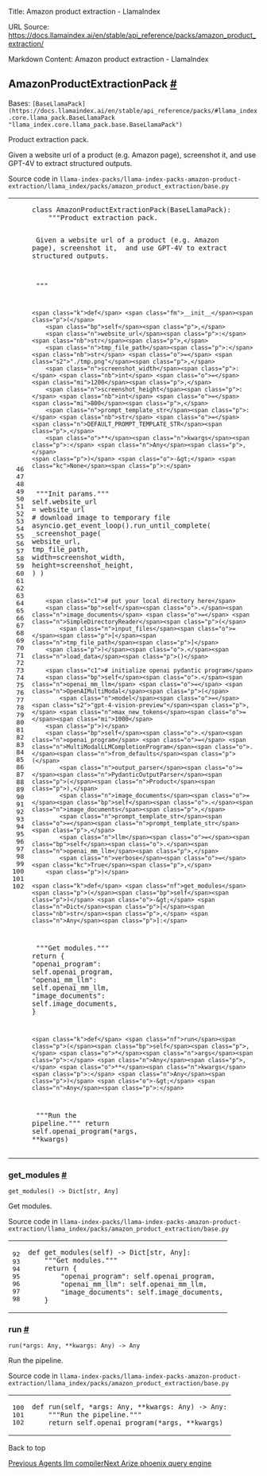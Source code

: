 Title: Amazon product extraction - LlamaIndex

URL Source: https://docs.llamaindex.ai/en/stable/api_reference/packs/amazon_product_extraction/

Markdown Content:
Amazon product extraction - LlamaIndex


AmazonProductExtractionPack [#](https://docs.llamaindex.ai/en/stable/api_reference/packs/amazon_product_extraction/#llama_index.packs.amazon_product_extraction.AmazonProductExtractionPack "Permanent link")
-------------------------------------------------------------------------------------------------------------------------------------------------------------------------------------------------------------

Bases: `[BaseLlamaPack](https://docs.llamaindex.ai/en/stable/api_reference/packs/#llama_index.core.llama_pack.BaseLlamaPack "llama_index.core.llama_pack.base.BaseLlamaPack")`

Product extraction pack.

Given a website url of a product (e.g. Amazon page), screenshot it, and use GPT-4V to extract structured outputs.

Source code in `llama-index-packs/llama-index-packs-amazon-product-extraction/llama_index/packs/amazon_product_extraction/base.py`

<table class="highlighttable"><tbody><tr><td class="linenos"><div class="linenodiv"><pre><span></span><span class="normal"> 46</span>
<span class="normal"> 47</span>
<span class="normal"> 48</span>
<span class="normal"> 49</span>
<span class="normal"> 50</span>
<span class="normal"> 51</span>
<span class="normal"> 52</span>
<span class="normal"> 53</span>
<span class="normal"> 54</span>
<span class="normal"> 55</span>
<span class="normal"> 56</span>
<span class="normal"> 57</span>
<span class="normal"> 58</span>
<span class="normal"> 59</span>
<span class="normal"> 60</span>
<span class="normal"> 61</span>
<span class="normal"> 62</span>
<span class="normal"> 63</span>
<span class="normal"> 64</span>
<span class="normal"> 65</span>
<span class="normal"> 66</span>
<span class="normal"> 67</span>
<span class="normal"> 68</span>
<span class="normal"> 69</span>
<span class="normal"> 70</span>
<span class="normal"> 71</span>
<span class="normal"> 72</span>
<span class="normal"> 73</span>
<span class="normal"> 74</span>
<span class="normal"> 75</span>
<span class="normal"> 76</span>
<span class="normal"> 77</span>
<span class="normal"> 78</span>
<span class="normal"> 79</span>
<span class="normal"> 80</span>
<span class="normal"> 81</span>
<span class="normal"> 82</span>
<span class="normal"> 83</span>
<span class="normal"> 84</span>
<span class="normal"> 85</span>
<span class="normal"> 86</span>
<span class="normal"> 87</span>
<span class="normal"> 88</span>
<span class="normal"> 89</span>
<span class="normal"> 90</span>
<span class="normal"> 91</span>
<span class="normal"> 92</span>
<span class="normal"> 93</span>
<span class="normal"> 94</span>
<span class="normal"> 95</span>
<span class="normal"> 96</span>
<span class="normal"> 97</span>
<span class="normal"> 98</span>
<span class="normal"> 99</span>
<span class="normal">100</span>
<span class="normal">101</span>
<span class="normal">102</span></pre></div></td><td class="code"><div><pre><span></span><code><span class="k">class</span> <span class="nc">AmazonProductExtractionPack</span><span class="p">(</span><span class="n">BaseLlamaPack</span><span class="p">):</span>
<span class="w">    </span><span class="sd">"""Product extraction pack.</span>

<span class="sd">    Given a website url of a product (e.g. Amazon page), screenshot it,</span>
<span class="sd">    and use GPT-4V to extract structured outputs.</span>

<span class="sd">    """</span>

    <span class="k">def</span> <span class="fm">__init__</span><span class="p">(</span>
        <span class="bp">self</span><span class="p">,</span>
        <span class="n">website_url</span><span class="p">:</span> <span class="nb">str</span><span class="p">,</span>
        <span class="n">tmp_file_path</span><span class="p">:</span> <span class="nb">str</span> <span class="o">=</span> <span class="s2">"./tmp.png"</span><span class="p">,</span>
        <span class="n">screenshot_width</span><span class="p">:</span> <span class="nb">int</span> <span class="o">=</span> <span class="mi">1200</span><span class="p">,</span>
        <span class="n">screenshot_height</span><span class="p">:</span> <span class="nb">int</span> <span class="o">=</span> <span class="mi">800</span><span class="p">,</span>
        <span class="n">prompt_template_str</span><span class="p">:</span> <span class="nb">str</span> <span class="o">=</span> <span class="n">DEFAULT_PROMPT_TEMPLATE_STR</span><span class="p">,</span>
        <span class="o">**</span><span class="n">kwargs</span><span class="p">:</span> <span class="n">Any</span><span class="p">,</span>
    <span class="p">)</span> <span class="o">-&gt;</span> <span class="kc">None</span><span class="p">:</span>
<span class="w">        </span><span class="sd">"""Init params."""</span>
        <span class="bp">self</span><span class="o">.</span><span class="n">website_url</span> <span class="o">=</span> <span class="n">website_url</span>
        <span class="c1"># download image to temporary file</span>
        <span class="n">asyncio</span><span class="o">.</span><span class="n">get_event_loop</span><span class="p">()</span><span class="o">.</span><span class="n">run_until_complete</span><span class="p">(</span>
            <span class="n">_screenshot_page</span><span class="p">(</span>
                <span class="n">website_url</span><span class="p">,</span>
                <span class="n">tmp_file_path</span><span class="p">,</span>
                <span class="n">width</span><span class="o">=</span><span class="n">screenshot_width</span><span class="p">,</span>
                <span class="n">height</span><span class="o">=</span><span class="n">screenshot_height</span><span class="p">,</span>
            <span class="p">)</span>
        <span class="p">)</span>

        <span class="c1"># put your local directory here</span>
        <span class="bp">self</span><span class="o">.</span><span class="n">image_documents</span> <span class="o">=</span> <span class="n">SimpleDirectoryReader</span><span class="p">(</span>
            <span class="n">input_files</span><span class="o">=</span><span class="p">[</span><span class="n">tmp_file_path</span><span class="p">]</span>
        <span class="p">)</span><span class="o">.</span><span class="n">load_data</span><span class="p">()</span>

        <span class="c1"># initialize openai pydantic program</span>
        <span class="bp">self</span><span class="o">.</span><span class="n">openai_mm_llm</span> <span class="o">=</span> <span class="n">OpenAIMultiModal</span><span class="p">(</span>
            <span class="n">model</span><span class="o">=</span><span class="s2">"gpt-4-vision-preview"</span><span class="p">,</span> <span class="n">max_new_tokens</span><span class="o">=</span><span class="mi">1000</span>
        <span class="p">)</span>
        <span class="bp">self</span><span class="o">.</span><span class="n">openai_program</span> <span class="o">=</span> <span class="n">MultiModalLLMCompletionProgram</span><span class="o">.</span><span class="n">from_defaults</span><span class="p">(</span>
            <span class="n">output_parser</span><span class="o">=</span><span class="n">PydanticOutputParser</span><span class="p">(</span><span class="n">Product</span><span class="p">),</span>
            <span class="n">image_documents</span><span class="o">=</span><span class="bp">self</span><span class="o">.</span><span class="n">image_documents</span><span class="p">,</span>
            <span class="n">prompt_template_str</span><span class="o">=</span><span class="n">prompt_template_str</span><span class="p">,</span>
            <span class="n">llm</span><span class="o">=</span><span class="bp">self</span><span class="o">.</span><span class="n">openai_mm_llm</span><span class="p">,</span>
            <span class="n">verbose</span><span class="o">=</span><span class="kc">True</span><span class="p">,</span>
        <span class="p">)</span>

    <span class="k">def</span> <span class="nf">get_modules</span><span class="p">(</span><span class="bp">self</span><span class="p">)</span> <span class="o">-&gt;</span> <span class="n">Dict</span><span class="p">[</span><span class="nb">str</span><span class="p">,</span> <span class="n">Any</span><span class="p">]:</span>
<span class="w">        </span><span class="sd">"""Get modules."""</span>
        <span class="k">return</span> <span class="p">{</span>
            <span class="s2">"openai_program"</span><span class="p">:</span> <span class="bp">self</span><span class="o">.</span><span class="n">openai_program</span><span class="p">,</span>
            <span class="s2">"openai_mm_llm"</span><span class="p">:</span> <span class="bp">self</span><span class="o">.</span><span class="n">openai_mm_llm</span><span class="p">,</span>
            <span class="s2">"image_documents"</span><span class="p">:</span> <span class="bp">self</span><span class="o">.</span><span class="n">image_documents</span><span class="p">,</span>
        <span class="p">}</span>

    <span class="k">def</span> <span class="nf">run</span><span class="p">(</span><span class="bp">self</span><span class="p">,</span> <span class="o">*</span><span class="n">args</span><span class="p">:</span> <span class="n">Any</span><span class="p">,</span> <span class="o">**</span><span class="n">kwargs</span><span class="p">:</span> <span class="n">Any</span><span class="p">)</span> <span class="o">-&gt;</span> <span class="n">Any</span><span class="p">:</span>
<span class="w">        </span><span class="sd">"""Run the pipeline."""</span>
        <span class="k">return</span> <span class="bp">self</span><span class="o">.</span><span class="n">openai_program</span><span class="p">(</span><span class="o">*</span><span class="n">args</span><span class="p">,</span> <span class="o">**</span><span class="n">kwargs</span><span class="p">)</span>
</code></pre></div></td></tr></tbody></table>

### get\_modules [#](https://docs.llamaindex.ai/en/stable/api_reference/packs/amazon_product_extraction/#llama_index.packs.amazon_product_extraction.AmazonProductExtractionPack.get_modules "Permanent link")

```
get_modules() -> Dict[str, Any]
```

Get modules.

Source code in `llama-index-packs/llama-index-packs-amazon-product-extraction/llama_index/packs/amazon_product_extraction/base.py`

<table class="highlighttable"><tbody><tr><td class="linenos"><div class="linenodiv"><pre><span></span><span class="normal">92</span>
<span class="normal">93</span>
<span class="normal">94</span>
<span class="normal">95</span>
<span class="normal">96</span>
<span class="normal">97</span>
<span class="normal">98</span></pre></div></td><td class="code"><div><pre><span></span><code><span class="k">def</span> <span class="nf">get_modules</span><span class="p">(</span><span class="bp">self</span><span class="p">)</span> <span class="o">-&gt;</span> <span class="n">Dict</span><span class="p">[</span><span class="nb">str</span><span class="p">,</span> <span class="n">Any</span><span class="p">]:</span>
<span class="w">    </span><span class="sd">"""Get modules."""</span>
    <span class="k">return</span> <span class="p">{</span>
        <span class="s2">"openai_program"</span><span class="p">:</span> <span class="bp">self</span><span class="o">.</span><span class="n">openai_program</span><span class="p">,</span>
        <span class="s2">"openai_mm_llm"</span><span class="p">:</span> <span class="bp">self</span><span class="o">.</span><span class="n">openai_mm_llm</span><span class="p">,</span>
        <span class="s2">"image_documents"</span><span class="p">:</span> <span class="bp">self</span><span class="o">.</span><span class="n">image_documents</span><span class="p">,</span>
    <span class="p">}</span>
</code></pre></div></td></tr></tbody></table>

### run [#](https://docs.llamaindex.ai/en/stable/api_reference/packs/amazon_product_extraction/#llama_index.packs.amazon_product_extraction.AmazonProductExtractionPack.run "Permanent link")

```
run(*args: Any, **kwargs: Any) -> Any
```

Run the pipeline.

Source code in `llama-index-packs/llama-index-packs-amazon-product-extraction/llama_index/packs/amazon_product_extraction/base.py`

<table class="highlighttable"><tbody><tr><td class="linenos"><div class="linenodiv"><pre><span></span><span class="normal">100</span>
<span class="normal">101</span>
<span class="normal">102</span></pre></div></td><td class="code"><div><pre><span></span><code><span class="k">def</span> <span class="nf">run</span><span class="p">(</span><span class="bp">self</span><span class="p">,</span> <span class="o">*</span><span class="n">args</span><span class="p">:</span> <span class="n">Any</span><span class="p">,</span> <span class="o">**</span><span class="n">kwargs</span><span class="p">:</span> <span class="n">Any</span><span class="p">)</span> <span class="o">-&gt;</span> <span class="n">Any</span><span class="p">:</span>
<span class="w">    </span><span class="sd">"""Run the pipeline."""</span>
    <span class="k">return</span> <span class="bp">self</span><span class="o">.</span><span class="n">openai_program</span><span class="p">(</span><span class="o">*</span><span class="n">args</span><span class="p">,</span> <span class="o">**</span><span class="n">kwargs</span><span class="p">)</span>
</code></pre></div></td></tr></tbody></table>

Back to top

[Previous Agents llm compiler](https://docs.llamaindex.ai/en/stable/api_reference/packs/agents_llm_compiler/)[Next Arize phoenix query engine](https://docs.llamaindex.ai/en/stable/api_reference/packs/arize_phoenix_query_engine/)
